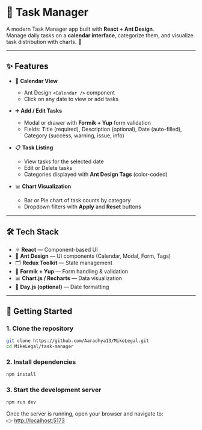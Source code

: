 # 📅 Task Manager

A modern Task Manager app built with **React + Ant Design**.  
Manage daily tasks on a **calendar interface**, categorize them, and visualize task distribution with charts. 🚀  

---

## ✨ Features

- 📆 **Calendar View**  
  - Ant Design `<Calendar />` component  
  - Click on any date to view or add tasks  

- ➕ **Add / Edit Tasks**  
  - Modal or drawer with **Formik + Yup** form validation  
  - Fields: Title (required), Description (optional), Date (auto-filled), Category (success, warning, issue, info)  

- 📋 **Task Listing**  
  - View tasks for the selected date  
  - Edit or Delete tasks  
  - Categories displayed with **Ant Design Tags** (color-coded)  

- 📊 **Chart Visualization**  
  - Bar or Pie chart of task counts by category  
  - Dropdown filters with **Apply** and **Reset** buttons  

---

## 🛠️ Tech Stack

- ⚛️ **React** — Component-based UI  
- 🎨 **Ant Design** — UI components (Calendar, Modal, Form, Tags)  
- 🗂️ **Redux Toolkit** — State management  
- 📝 **Formik + Yup** — Form handling & validation  
- 📊 **Chart.js / Recharts** — Data visualization  
- 📅 **Day.js (optional)** — Date formatting  

---

## 🚀 Getting Started

### 1. Clone the repository

```bash
git clone https://github.com/Aaradhya13/MikeLegal.git
cd MikeLegal/task-manager

```

### 2. Install dependencies

```bash
npm install
```

### 3. Start the development server

```bash
npm run dev
```

Once the server is running, open your browser and navigate to:  
👉 [http://localhost:5173](http://localhost:5173)



